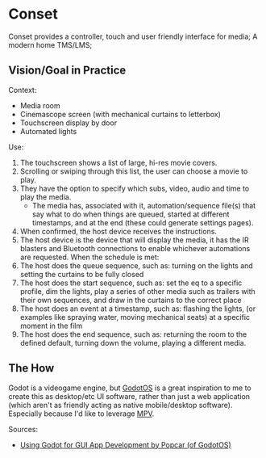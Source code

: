 # Conset
Conset provides a controller, touch and user friendly interface for media; A modern home TMS/LMS;

## Vision/Goal in Practice
Context: 
- Media room
 - Cinemascope screen (with mechanical curtains to letterbox)
 - Touchscreen display by door
 - Automated lights

Use:
1. The touchscreen shows a list of large, hi-res movie covers.
2. Scrolling or swiping through this list, the user can choose a movie to play.
3. They have the option to specify which subs, video, audio and time to play the media.
    - The media has, associated with it, automation/sequence file(s) that say what to do when things are queued, started at different timestamps, and at the end (these could generate settings pages).
4. When confirmed, the host device receives the instructions.
5. The host device is the device that will display the media, it has the IR blasters and Bluetooth connections to enable whichever automations are requested. When the schedule is met:
6. The host does the queue sequence, such as: turning on the lights and setting the curtains to be fully closed
7. The host does the start sequence, such as: set the eq to a specific profile, dim the lights, play a series of other media such as trailers with their own sequences, and draw in the curtains to the correct place 
8. The host does an event at a timestamp, such as: flashing the lights, (or examples like spraying water, moving mechanical seats) at a specific moment in the film
9. The host does the end sequence, such as: returning the room to the defined default, turning down the volume, playing a different media.

## The How
Godot is a videogame engine, but [GodotOS](https://popcar.bearblog.dev/using-godot-for-gui-app-development/) is a great inspiration to me to create this as desktop/etc UI software, rather than just a web application (which aren't as friendly acting as native mobile/desktop software). Especially because I'd like to leverage [MPV](https://popcar.bearblog.dev/using-godot-for-gui-app-development/).

Sources:
- [Using Godot for GUI App Development by Popcar (of GodotOS)](https://popcar.bearblog.dev/using-godot-for-gui-app-development/)
